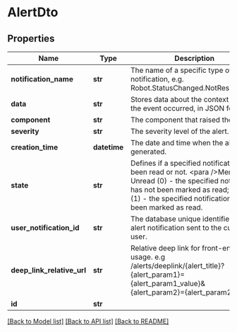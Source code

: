 # AlertDto

## Properties
Name | Type | Description | Notes
------------ | ------------- | ------------- | -------------
**notification_name** | **str** | The name of a specific type of notification, e.g. Robot.StatusChanged.NotResponding. | [optional] 
**data** | **str** | Stores data about the context in which the event occurred, in JSON format. | [optional] 
**component** | **str** | The component that raised the alert. | [optional] 
**severity** | **str** | The severity level of the alert. | 
**creation_time** | **datetime** | The date and time when the alert was generated. | [optional] 
**state** | **str** | Defines if a specified notification has been read or not.  &lt;para /&gt;Members: Unread (0) - the specified notification has not been marked as read; Read (1) - the specified notification has been marked as read. | [optional] 
**user_notification_id** | **str** | The database unique identifier for the alert notification sent to the current user. | [optional] 
**deep_link_relative_url** | **str** | Relative deep link for front-end usage.  e.g /alerts/deeplink/{alert_title}?{alert_param1}&#x3D;{alert_param1_value}&amp;{alert_param2}&#x3D;{alert_param2_value} | [optional] 
**id** | **str** |  | [optional] 

[[Back to Model list]](../README.md#documentation-for-models) [[Back to API list]](../README.md#documentation-for-api-endpoints) [[Back to README]](../README.md)



